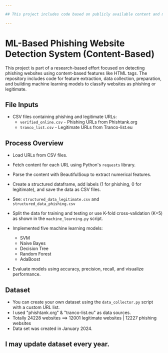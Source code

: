 ```yaml
---

## This project includes code based on publicly available content and might not have been entirely written by me. 

---
```



# ML-Based Phishing Website Detection System (Content-Based)

This project is part of a research-based effort focused on detecting phishing websites using content-based features like HTML tags. The repository includes code for feature extraction, data collection, preparation, and building machine learning models to classify websites as phishing or legitimate.

## File Inputs
- CSV files containing phishing and legitimate URLs:
  - `verified_online.csv` - Phishing URLs from Phishtank.org
  - `tranco_list.csv` - Legitimate URLs from Tranco-list.eu

## Process Overview
- Load URLs from CSV files.
- Fetch content for each URL using Python's `requests` library.
- Parse the content with BeautifulSoup to extract numerical features.
  
- Create a structured dataframe, add labels (1 for phishing, 0 for legitimate), and save the data as CSV files.
- See: `structured_data_legitimate.csv` and `structured_data_phishing.csv`
    
- Split the data for training and testing or use K-fold cross-validation (K=5) as shown in the `machine_learning.py` script.

- Implemented five machine learning models:
  - SVM
  - Naive Bayes
  - Decision Tree
  - Random Forest
  - AdaBoost
    
- Evaluate models using accuracy, precision, recall, and visualize performance.

## Dataset
- You can create your own dataset using the `data_collector.py` script with a custom URL list.
- I used "phishtank.org" & "tranco-list.eu" as data sources.
- Totally 24228 websites ==> 12001 legitimate websites | 12227 phishing websites
- Data set was created in January 2024.

## I may update dataset every year.


